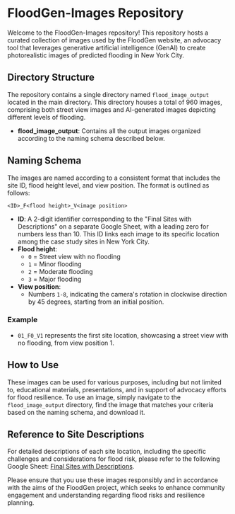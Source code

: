 # FloodGen-Images Repository

Welcome to the FloodGen-Images repository! This repository hosts a curated collection of images used by the FloodGen website, an advocacy tool that leverages generative artificial intelligence (GenAI) to create photorealistic images of predicted flooding in New York City. 

## Directory Structure

The repository contains a single directory named `flood_image_output` located in the main directory. This directory houses a total of 960 images, comprising both street view images and AI-generated images depicting different levels of flooding.

- **flood_image_output**: Contains all the output images organized according to the naming schema described below.

## Naming Schema

The images are named according to a consistent format that includes the site ID, flood height level, and view position. The format is outlined as follows:

```
<ID>_F<flood height>_V<image position>
```

- **ID**: A 2-digit identifier corresponding to the "Final Sites with Descriptions" on a separate Google Sheet, with a leading zero for numbers less than 10. This ID links each image to its specific location among the case study sites in New York City.
- **Flood height**:
  - `0` = Street view with no flooding
  - `1` = Minor flooding
  - `2` = Moderate flooding
  - `3` = Major flooding
- **View position**:
  - Numbers `1-8`, indicating the camera's rotation in clockwise direction by 45 degrees, starting from an initial position.

### Example

- `01_F0_V1` represents the first site location, showcasing a street view with no flooding, from view position 1.

## How to Use

These images can be used for various purposes, including but not limited to, educational materials, presentations, and in support of advocacy efforts for flood resilience. To use an image, simply navigate to the `flood_image_output` directory, find the image that matches your criteria based on the naming schema, and download it.

## Reference to Site Descriptions

For detailed descriptions of each site location, including the specific challenges and considerations for flood risk, please refer to the following Google Sheet: [Final Sites with Descriptions](https://docs.google.com/spreadsheets/d/1_qtkNYAhRO9s-IAuBHTS0HcT1lv6RW7B4cnekR3OfkI/edit#gid=112398814).

Please ensure that you use these images responsibly and in accordance with the aims of the FloodGen project, which seeks to enhance community engagement and understanding regarding flood risks and resilience planning.

